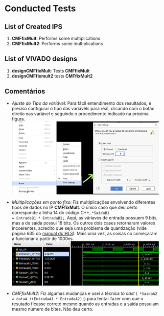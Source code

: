 # Conducted Tests



## List of Created IPS

1. **CMFfixMult**: Performs some multiplications
2. **CMFfixMult2**: Performs some multiplications


## List of VIVADO designs

1. **designCMFfixMult**: Tests  **CMFfixMult**
2. **designCMFfixmult2** tests **CMFfixMult2**



## Comentários

* *Ajuste do Tipo da variável*:
Para fácil entendimento dos resultados, é preciso configurar o tipo das variávels para real, clicando com o botão direito nas variável e seguindo o procedimento indicado na próxima figura.
![Ajuste Radix](./figuras/ajusteRadix.png)

</b>

* *Multiplicações em ponto fixo*:
  Fiz multiplicações envolvendo diferentes tipos de dados no IP **CMFfixMult**. O único caso que deu certo corresponde a linha 14 do código C++, <code>*SaidaB1 = EntradaB1 * EntradaB2;</code>. Aqui, as váriaves de entrada possuem 9 bits, mas a de saída possui 18 bits. Os outros dois cases retornaram valores incoerentes, acredito que seja uma problema de quantização (vide página 635 do [manual do HLS](https://www.xilinx.com/support/documentation/sw_manuals/xilinx2017_4/ug902-vivado-high-level-synthesis.pdf)). Mais uma vez, as coisas có começaram a funcionar a partir de 1000ns.
  ![Resultados CMFfixmult](./figuras/resultadosCMFfixmult.png)

</b>

* *CMFfixMult2*:
Fiz algumas mudanças e usei a técnica to *cast* (<code> *SaidaA2 = dataA_t(EntradaA1 * EntradaA2);</code>) para tentar fazer com que o resutado ficasse correto mesmo quando as entradas e a saída possuiam mesmo número de bites. Não deu certo.

